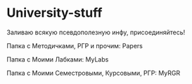 # University-stuff

Заливаю всякую псевдополезную инфу, присоединяйтесь!

Папка с Методичками, РГР и прочим:
Papers

Папка с Моими Лабками:
MyLabs

Папка с Моими Семестровыми, Курсовыми, РГР:
MyRGR
